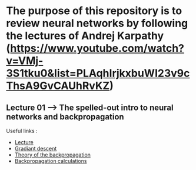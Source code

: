 # The purpose of this repository is to review neural networks by following the lectures of Andrej Karpathy (https://www.youtube.com/watch?v=VMj-3S1tku0&list=PLAqhIrjkxbuWI23v9cThsA9GvCAUhRvKZ)


## Lecture 01 --> The spelled-out intro to neural networks and backpropagation
Useful links : 
- [Lecture](https://www.youtube.com/watch?v=VMj-3S1tku0) 
- [Gradiant descent](https://youtu.be/IHZwWFHWa-w?si=JFsZlVzFhEJMBarp)
- [Theory of the backpropagation](https://youtu.be/Ilg3gGewQ5U?si=zrhstucDZJTDnRxe) 
- [Backpropagation calculations](https://youtu.be/tIeHLnjs5U8?si=pP9B-YfxQ-TipDwN)

